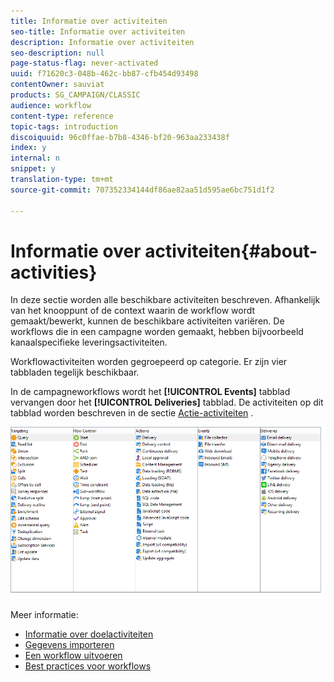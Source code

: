 ```yaml
---
title: Informatie over activiteiten
seo-title: Informatie over activiteiten
description: Informatie over activiteiten
seo-description: null
page-status-flag: never-activated
uuid: f71620c3-048b-462c-bb87-cfb454d93498
contentOwner: sauviat
products: SG_CAMPAIGN/CLASSIC
audience: workflow
content-type: reference
topic-tags: introduction
discoiquuid: 96c0ffae-b7b8-4346-bf20-963aa233438f
index: y
internal: n
snippet: y
translation-type: tm+mt
source-git-commit: 707352334144df86ae82aa51d595ae6bc751d1f2

---
```



# Informatie over activiteiten{#about-activities}

In deze sectie worden alle beschikbare activiteiten beschreven. Afhankelijk van het knooppunt of de context waarin de workflow wordt gemaakt/bewerkt, kunnen de beschikbare activiteiten variëren. De workflows die in een campagne worden gemaakt, hebben bijvoorbeeld kanaalspecifieke leveringsactiviteiten.

Workflowactiviteiten worden gegroepeerd op categorie. Er zijn vier tabbladen tegelijk beschikbaar.

In de campagneworkflows wordt het **[!UICONTROL Events]** tabblad vervangen door het **[!UICONTROL Deliveries]** tabblad. De activiteiten op dit tabblad worden beschreven in de sectie [Actie-activiteiten](../../workflow/using/about-action-activities.md) .

![](assets/wf-activity-tabs.png)

Meer informatie:

* [Informatie over doelactiviteiten](../../workflow/using/about-targeting-activities.md)
* [Gegevens importeren](../../workflow/using/importing-data.md)
* [Een workflow uitvoeren](../../workflow/using/executing-a-workflow.md)
* [Best practices voor workflows](../../workflow/using/workflow-best-practices.md)
